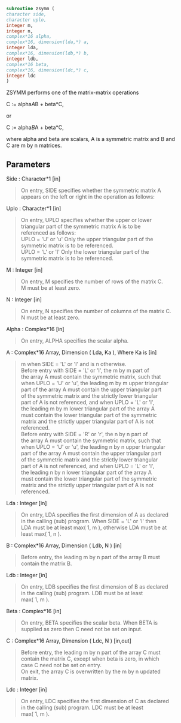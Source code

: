 ```fortran  
subroutine zsymm (  
character side,  
character uplo,  
integer m,  
integer n,  
complex*16 alpha,  
complex*16, dimension(lda,*) a,  
integer lda,  
complex*16, dimension(ldb,*) b,  
integer ldb,  
complex*16 beta,  
complex*16, dimension(ldc,*) c,  
integer ldc  
)  
```  
  
ZSYMM  performs one of the matrix-matrix operations  
  
C := alpha*A*B + beta*C,  
  
or  
  
C := alpha*B*A + beta*C,  
  
where  alpha and beta are scalars, A is a symmetric matrix and  B and  
C are m by n matrices.  
  
## Parameters  
Side : Character*1 [in]  
> On entry,  SIDE  specifies whether  the  symmetric matrix  A  
> appears on the  left or right  in the  operation as follows:  
  
Uplo : Character*1 [in]  
> On  entry,   UPLO  specifies  whether  the  upper  or  lower  
> triangular  part  of  the  symmetric  matrix   A  is  to  be  
> referenced as follows:  
> UPLO = 'U' or 'u'   Only the upper triangular part of the  
> symmetric matrix is to be referenced.  
> UPLO = 'L' or 'l'   Only the lower triangular part of the  
> symmetric matrix is to be referenced.  
  
M : Integer [in]  
> On entry,  M  specifies the number of rows of the matrix  C.  
> M  must be at least zero.  
  
N : Integer [in]  
> On entry, N specifies the number of columns of the matrix C.  
> N  must be at least zero.  
  
Alpha : Complex*16 [in]  
> On entry, ALPHA specifies the scalar alpha.  
  
A : Complex*16 Array, Dimension ( Lda, Ka ), Where Ka is [in]  
> m  when  SIDE = 'L' or 'l'  and is n  otherwise.  
> Before entry  with  SIDE = 'L' or 'l',  the  m by m  part of  
> the array  A  must contain the  symmetric matrix,  such that  
> when  UPLO = 'U' or 'u', the leading m by m upper triangular  
> part of the array  A  must contain the upper triangular part  
> of the  symmetric matrix and the  strictly  lower triangular  
> part of  A  is not referenced,  and when  UPLO = 'L' or 'l',  
> the leading  m by m  lower triangular part  of the  array  A  
> must  contain  the  lower triangular part  of the  symmetric  
> matrix and the  strictly upper triangular part of  A  is not  
> referenced.  
> Before entry  with  SIDE = 'R' or 'r',  the  n by n  part of  
> the array  A  must contain the  symmetric matrix,  such that  
> when  UPLO = 'U' or 'u', the leading n by n upper triangular  
> part of the array  A  must contain the upper triangular part  
> of the  symmetric matrix and the  strictly  lower triangular  
> part of  A  is not referenced,  and when  UPLO = 'L' or 'l',  
> the leading  n by n  lower triangular part  of the  array  A  
> must  contain  the  lower triangular part  of the  symmetric  
> matrix and the  strictly upper triangular part of  A  is not  
> referenced.  
  
Lda : Integer [in]  
> On entry, LDA specifies the first dimension of A as declared  
> in the  calling (sub) program. When  SIDE = 'L' or 'l'  then  
> LDA must be at least  max( 1, m ), otherwise  LDA must be at  
> least max( 1, n ).  
  
B : Complex*16 Array, Dimension ( Ldb, N ) [in]  
> Before entry, the leading  m by n part of the array  B  must  
> contain the matrix B.  
  
Ldb : Integer [in]  
> On entry, LDB specifies the first dimension of B as declared  
> in  the  calling  (sub)  program.   LDB  must  be  at  least  
> max( 1, m ).  
  
Beta : Complex*16 [in]  
> On entry,  BETA  specifies the scalar  beta.  When  BETA  is  
> supplied as zero then C need not be set on input.  
  
C : Complex*16 Array, Dimension ( Ldc, N ) [in,out]  
> Before entry, the leading  m by n  part of the array  C must  
> contain the matrix  C,  except when  beta  is zero, in which  
> case C need not be set on entry.  
> On exit, the array  C  is overwritten by the  m by n updated  
> matrix.  
  
Ldc : Integer [in]  
> On entry, LDC specifies the first dimension of C as declared  
> in  the  calling  (sub)  program.   LDC  must  be  at  least  
> max( 1, m ).  
  
